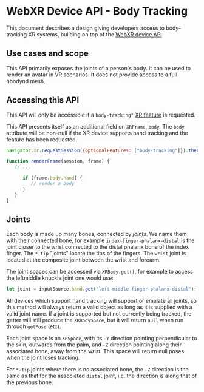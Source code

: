 # WebXR Device API - Body Tracking

This document describes a design giving developers access to body-tracking XR systems, building on top of the [WebXR device API](https://immersive-web.github.io/webxr/)

## Use cases and scope

This API primarily exposes the joints of a person's body. It can be used to render an avatar in VR scenarios. It does not provide access to a full hbodynd mesh.

## Accessing this API

This API will only be accessible if a `body-tracking"` [XR feature](https://immersive-web.github.io/webxr/#feature-dependencies) is requested.

This API presents itself as an additional field on `XRFrame`, `body`. The `body` attribute will be non-null if the XR device supports hand tracking and the feature has been requested.

```js
navigator.xr.requestSession({optionalFeatures: ["body-tracking"]}).then(...);

function renderFrame(session, frame) {
   // ...

      if (frame.body.hand) {
         // render a body
      }
   }
}


```

## Joints

Each body is made up many bones, connected by _joints_. We name them with their connected bone, for example `index-finger-phalanx-distal` is the joint closer to the wrist connected to the distal phalanx bone of the index finger. The `*-tip` "joints" locate the tips of the fingers. The `wrist` joint is located at the composite joint between the wrist and forearm.

The joint spaces can be accessed via `XRBody.get()`, for example to access the leftmiddle knuckle joint one would use:

```js
let joint = inputSource.hand.get("left-middle-finger-phalanx-distal");
```

All devices which support hand tracking will support or emulate all joints, so this method will always return a valid object as long as it is supplied with a valid joint name. If a joint is supported but not currently being tracked, the getter will still produce the `XRBodySpace`, but it will return `null` when run through `getPose` (etc).

Each joint space is an `XRSpace`, with its `-Y` direction pointing perpendicular to the skin, outwards from the palm, and `-Z` direction pointing along their associated bone, away from the wrist. This space will return null poses when the joint loses tracking.

For `*-tip` joints where there is no associated bone, the `-Z` direction is the same as that for the associated `distal` joint, i.e. the direction is along that of the previous bone.

<!---
## Displaying hand models using this API

Ideally, most of this will be handled by an external library or the framework being used by the user.

A simple skeleton can be displayed as follows:

```js
const orderedJoints = [
   ["thumb-metacarpal", "thumb-phalanx-proximal", "thumb-phalanx-distal", "thumb-tip"],
   ["index-finger-metacarpal", "index-finger-phalanx-proximal", "index-finger-phalanx-intermediate", "index-finger-phalanx-distal", "index-finger-tip"]
   ["middle-finger-metacarpal", "middle-finger-phalanx-proximal", "middle-finger-phalanx-intermediate", "middle-finger-phalanx-distal", "middle-finger-tip"]
   ["ring-finger-metacarpal", "ring-finger-phalanx-proximal", "ring-finger-phalanx-intermediate", "ring-finger-phalanx-distal", "ring-finger-tip"]
   ["pinky-finger-metacarpal", "pinky-finger-phalanx-proximal", "pinky-finger-phalanx-intermediate", "pinky-finger-phalanx-distal", "pinky-finger-tip"]
];

function renderSkeleton(inputSource, frame, renderer) {
   let wrist = inputSource.hand.get("wrist");
   if (!wrist) {
      // this code is written to assume that the wrist joint is exposed
      return;
   }
   let wristPose = frame.getJointPose(wrist, renderer.referenceSpace);
   renderer.drawSphere(frame, wristPose.transform, wristPose.radius);
   for (finger of orderedJoints) {
      let previous = wristPose;
      for (joint of finger) {
         let joint = inputSource.hand.get(joint);
         if (joint) {
            let pose = frame.getJointPose(joint, renderer.referenceSpace);
            drawSphere(frame, pose.transform, pose.radius);
            drawCylinder(frame,
                         /* from */ previous.transform,
                         /* to */ pose.transform,
                         /* specify a thinner radius */ pose.radius / 3);
            previous = pose;
         }
      }
   }
}
```

## Hand interaction using this API

It's useful to be able to use individual fingers for interacting with objects. For example, it's possible to have fingers interacting with spherical buttons in space:

```js
const buttons = [
   {position: [1, 0, 0, 1], radius: 0.1, pressed: false,
    onpress: function() { ... }, onrelease: function() { ... }},
   // ...
];

function checkInteraction(button, inputSource, frame, renderer) {
   let tip = frame.getPose(inputSource.hand.get("index-finger-tip"), renderer.referenceSpace);
   let distance = calculateDistance(tip.transform.position, button.position);
   if (distance < button.radius) {
      if (!button.pressed) {
         button.pressed = true;
         button.onpress();
      }
   } else {
      if (button.pressed) {
         button.pressed = false;
         button.onrelease();
      }
   }
}

function onFrame(frame, renderer) {
   // ...
   for (button of buttons) {
      for (inputSource of frame.session.inputSources) {
         checkInteraction(button, inputSource, frame, renderer);
      }
   }
}

```

## Gesture detection using this API

One can do gesture detection using the position and orientation values of the various fingers. This can get pretty complicated and stateful, but a straightforward example below would be simplistically detecting that the user has made a fist gesture:

```js
function checkFistGesture(inputSource, frame, renderer) {
   for (finger of [["index-finger-tip", "index-finger-metacarpal"],
                  ["middle-finger-tip", "middle-finger-metacarpal"],
                  ["ring-finger-tip", "ring-finger-metacarpal"],
                  ["pinky-finger-tip", "pinky-finger-metacarpal"]]) {
      let tip = finger[0];
      let metacarpal = finger[1];
      let tipPose = frame.getPose(inputSource.hand.get(tip), renderer.referenceSpace);
      let metacarpalPose = frame.getPose(inputSource.hand.get(metacarpal), renderer.referenceSpace)
      if (calculateDistance(tipPose.position, metacarpalPose.position) > minimumDistance ||
          !checkOrientation(tipPose.orientation, metacarpalPose.orientation)) {
         return false
      }
   }
   return true;
}

function checkOrientation(tipOrientation, metacarpalOrientation) {
   let tipDirection = applyOrientation(tipOrientation, [0, 0, -1]); // -Z axis of tip
   let palmDirection = applyOrientation(metacarpalOrientation, [0, -1, 0]) // -Y axis of metacarpal

   if (1 - dotProduct(tipDirection, palmDirection) < minimumDeviation) {
      return true;
   } else {
      return false;
   }
}
```

## Efficiently obtaining hand poses

Each use of  `getPose()` allocates one short-lived `XRPose` object, one `XRRigidTransform` object, and at least one `DOMPointReadOnly` or `Float32Array`. For 25 joints per hand and two hands, this is 150-250 objects created per frame. This can have noticeable performance implications, especially around garbage collection.

To avoid that, we provide a `fillPoses()` (and `fillJointRadii`) API which can be used to efficiently obtain all the transforms for a hand at once.

```js
let poses1 = new Float32Array(16 * 25);
let radii1 = new Float32Array(25);
function onFrame(frame, renderer) {
  let hand1 = frame.session.inputSources[0].hand;
  frame.fillPoses(hand1.values(), renderer.referenceSpace, poses1);
  frame.fillJointRadii(hand1.values(), radii1);
  renderer.drawHand(poses1, radii1);
  // do something similar for second hand
}
```

## Privacy and Security Considerations

The concept of exposing hand input could pose a risk to users’ privacy. For example, data produced by some hand-tracking systems could potentially enable sites to infer users’ gestural behaviors or approximate hand size, make it apparent to sites that a user is missing fingers or parts of fingers, or allow detection of tremors or other medical conditions.

Implementations are required to employ strategies to mitigate these risks, such as:
- Reducing the precision and sampling rate of data
- Adding noise or rounding data
- Return the same hand geometry/size for all users
- Emulating values for joints if the implementation isn’t capable of detecting them or the user does not have them.

This specification requires implementations to include sufficient mitigations to protect users’ privacy.

## Appendix: Proposed IDL

```webidl
partial interface XRInputSource {
   readonly attribute XRHand? hand;
}

partial interface XRFrame {
   XRJointPose? getJointPose(XRJointSpace joint, XRSpace relativeTo);
   boolean fillJointRadii(sequence<XRJointSpace> jointSpaces, Float32Array radii);
   boolean fillPoses(sequence<XRSpace> spaces, XRSpace baseSpace, Float32Array transforms);
}

interface XRJointPose: XRPose {
   readonly attribute float? radius;
}

interface XRJointSpace: XRSpace {
   readonly attribute XRHandJoint jointName;
}

enum XRHandJoint {
   "wrist",

   "thumb-metacarpal",
   "thumb-phalanx-proximal",
   "thumb-phalanx-distal",
   "thumb-tip",

   "index-finger-metacarpal",
   "index-finger-phalanx-proximal",
   "index-finger-phalanx-intermediate",
   "index-finger-phalanx-distal",
   "index-finger-tip",

   "middle-finger-metacarpal",
   "middle-finger-phalanx-proximal",
   "middle-finger-phalanx-intermediate",
   "middle-finger-phalanx-distal",
   "middle-finger-tip",

   "ring-finger-metacarpal",
   "ring-finger-phalanx-proximal",
   "ring-finger-phalanx-intermediate",
   "ring-finger-phalanx-distal",
   "ring-finger-tip",

   "pinky-finger-metacarpal",
   "pinky-finger-phalanx-proximal",
   "pinky-finger-phalanx-intermediate",
   "pinky-finger-phalanx-distal",
   "pinky-finger-tip"
};

interface XRHand {
   iterable<XRHandJoint, XRJointSpace>;

   readonly attribute unsigned long size;
   XRJointSpace get(XRHandJoint key);
};


```
--->